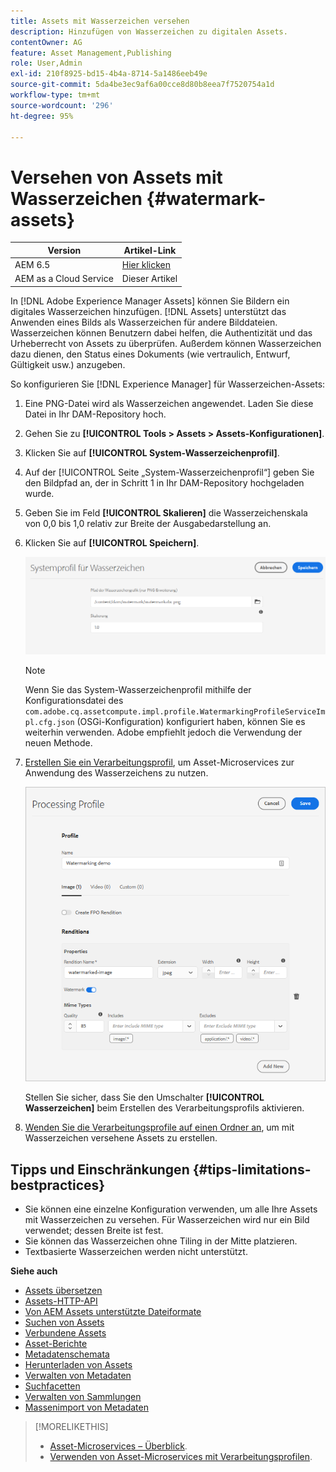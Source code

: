 ```yaml
---
title: Assets mit Wasserzeichen versehen
description: Hinzufügen von Wasserzeichen zu digitalen Assets.
contentOwner: AG
feature: Asset Management,Publishing
role: User,Admin
exl-id: 210f8925-bd15-4b4a-8714-5a1486eeb49e
source-git-commit: 5da4be3ec9af6a00cce8d80b8eea7f7520754a1d
workflow-type: tm+mt
source-wordcount: '296'
ht-degree: 95%

---
```


# Versehen von Assets mit Wasserzeichen {#watermark-assets}

| Version | Artikel-Link |
| -------- | ---------------------------- |
| AEM 6.5 | [Hier klicken](https://experienceleague.adobe.com/docs/experience-manager-65/assets/administer/watermarking.html) |
| AEM as a Cloud Service | Dieser Artikel |

In [!DNL Adobe Experience Manager Assets] können Sie Bildern ein digitales Wasserzeichen hinzufügen. [!DNL Assets] unterstützt das Anwenden eines Bilds als Wasserzeichen für andere Bilddateien. Wasserzeichen können Benutzern dabei helfen, die Authentizität und das Urheberrecht von Assets zu überprüfen. Außerdem können Wasserzeichen dazu dienen, den Status eines Dokuments (wie vertraulich, Entwurf, Gültigkeit usw.) anzugeben.

So konfigurieren Sie [!DNL Experience Manager] für Wasserzeichen-Assets:

1. Eine PNG-Datei wird als Wasserzeichen angewendet. Laden Sie diese Datei in Ihr DAM-Repository hoch.

1. Gehen Sie zu **[!UICONTROL Tools > Assets > Assets-Konfigurationen]**.

1. Klicken Sie auf **[!UICONTROL System-Wasserzeichenprofil]**.

1. Auf der [!UICONTROL Seite „System-Wasserzeichenprofil“] geben Sie den Bildpfad an, der in Schritt 1 in Ihr DAM-Repository hochgeladen wurde.

1. Geben Sie im Feld **[!UICONTROL Skalieren]** die Wasserzeichenskala von 0,0 bis 1,0 relativ zur Breite der Ausgabedarstellung an.

1. Klicken Sie auf **[!UICONTROL Speichern]**.

   ![Asset-Duplikations-Detektor](assets/system-watermarking-profile.png)

   >[!NOTE]
   >
   >Wenn Sie das System-Wasserzeichenprofil mithilfe der Konfigurationsdatei des `com.adobe.cq.assetcompute.impl.profile.WatermarkingProfileServiceImpl.cfg.json` (OSGi-Konfiguration) konfiguriert haben, können Sie es weiterhin verwenden. Adobe empfiehlt jedoch die Verwendung der neuen Methode.


1. [Erstellen Sie ein Verarbeitungsprofil](/help/assets/asset-microservices-configure-and-use.md#create-custom-profile), um Asset-Microservices zur Anwendung des Wasserzeichens zu nutzen.

   ![Asset-Verarbeitungsprofil zum Erstellen eines Wasserzeichens](assets/watermark-processing-profile.png)

   Stellen Sie sicher, dass Sie den Umschalter **[!UICONTROL Wasserzeichen]** beim Erstellen des Verarbeitungsprofils aktivieren.

1. [Wenden Sie die Verarbeitungsprofile auf einen Ordner an](/help/assets/asset-microservices-configure-and-use.md#use-profiles), um mit Wasserzeichen versehene Assets zu erstellen.

## Tipps und Einschränkungen {#tips-limitations-bestpractices}

* Sie können eine einzelne Konfiguration verwenden, um alle Ihre Assets mit Wasserzeichen zu versehen. Für Wasserzeichen wird nur ein Bild verwendet; dessen Breite ist fest.
* Sie können das Wasserzeichen ohne Tiling in der Mitte platzieren.
* Textbasierte Wasserzeichen werden nicht unterstützt.

**Siehe auch**

* [Assets übersetzen](translate-assets.md)
* [Assets-HTTP-API](mac-api-assets.md)
* [Von AEM Assets unterstützte Dateiformate](file-format-support.md)
* [Suchen von Assets](search-assets.md)
* [Verbundene Assets](use-assets-across-connected-assets-instances.md)
* [Asset-Berichte](asset-reports.md)
* [Metadatenschemata](metadata-schemas.md)
* [Herunterladen von Assets](download-assets-from-aem.md)
* [Verwalten von Metadaten](manage-metadata.md)
* [Suchfacetten](search-facets.md)
* [Verwalten von Sammlungen](manage-collections.md)
* [Massenimport von Metadaten](metadata-import-export.md)

>[!MORELIKETHIS]
>
>* [Asset-Microservices – Überblick](/help/assets/asset-microservices-overview.md).
>* [Verwenden von Asset-Microservices mit Verarbeitungsprofilen](/help/assets/asset-microservices-configure-and-use.md).

